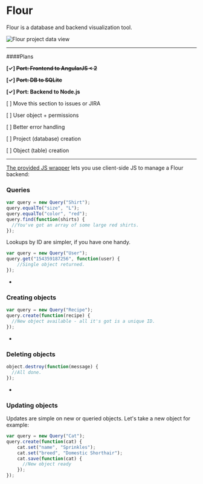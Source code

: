 # Flour
Flour is a database and backend visualization tool.

![Flour project data view](https://severn.me/res/flour.png)

---

####Plans

**[✓] ~~Port: Frontend to AngularJS < 2~~**

**[✓] ~~Port: DB to SQLite~~**

**[✓] Port: Backend to Node.js**

[ ] Move this section to issues or JIRA

[ ] User object + permissions

[ ] Better error handling

[ ] Project (database) creation

[ ] Object (table) creation

---

[The provided JS wrapper](https://github.com/calebsevern/Flour/blob/master/public/javascripts/db.js) lets you use client-side JS to manage a Flour backend:

### Queries
```javascript
var query = new Query("Shirt");
query.equalTo("size", "L");
query.equalTo("color", "red");
query.find(function(shirts) {
  //You've got an array of some large red shirts.
});
```

Lookups by ID are simpler, if you have one handy.
```javascript
var query = new Query("User");
query.get("154359187256", function(user) {
	//Single object returned.
});
```

-
### Creating objects
```javascript
var query = new Query("Recipe");
query.create(function(recipe) {
  //New object available - all it's got is a unique ID.
});
```
-

### Deleting objects
```javascript
object.destroy(function(message) {
  //All done.
});
```

-
### Updating objects
Updates are simple on new or queried objects. Let's take a new object for example:
```javascript
var query = new Query("Cat");
query.create(function(cat) {
	cat.set("name", "Sprinkles");
	cat.set("breed", "Domestic Shorthair");
	cat.save(function(cat) {
	  //New object ready
	});
});
```


